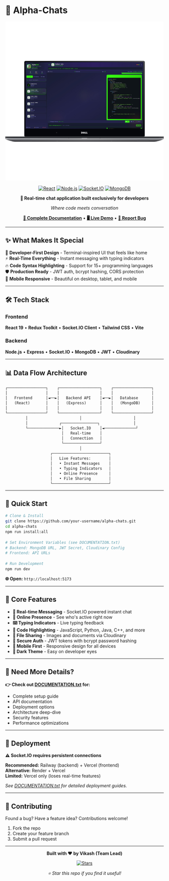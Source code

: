 # 💬 Alpha-Chats

<div align="center">

![Alpha-Chats Logo](./gitHubAssests/Chat.png)

[![React](https://img.shields.io/badge/React-19.1.0-61dafb.svg)](https://reactjs.org/)
[![Node.js](https://img.shields.io/badge/Node.js-18+-green.svg)](https://nodejs.org/)
[![Socket.IO](https://img.shields.io/badge/Socket.IO-4.8.1-black.svg)](https://socket.io/)
[![MongoDB](https://img.shields.io/badge/MongoDB-Latest-green.svg)](https://mongodb.com/)

**🚀 Real-time chat application built exclusively for developers**

*Where code meets conversation*

[**📖 Complete Documentation**](./DOCUMENTATION.txt) • [**🖥️ Live Demo**](#) • [**🐛 Report Bug**](#)

</div>

---

## ✨ What Makes It Special

🎯 **Developer-First Design** - Terminal-inspired UI that feels like home  
⚡ **Real-Time Everything** - Instant messaging with typing indicators  
🔥 **Code Syntax Highlighting** - Support for 15+ programming languages  
🛡️ **Production Ready** - JWT auth, bcrypt hashing, CORS protection  
📱 **Mobile Responsive** - Beautiful on desktop, tablet, and mobile  

---

## 🛠️ Tech Stack

### Frontend
**React 19** • **Redux Toolkit** • **Socket.IO Client** • **Tailwind CSS** • **Vite**

### Backend  
**Node.js** • **Express** • **Socket.IO** • **MongoDB** • **JWT** • **Cloudinary**

---

## 📊 Data Flow Architecture

```
┌─────────────────┐    ┌──────────────────┐    ┌─────────────────┐
│                 │    │                  │    │                 │
│   Frontend      │◄──►│   Backend API    │◄──►│   Database      │
│   (React)       │    │   (Express)      │    │   (MongoDB)     │
│                 │    │                  │    │                 │
└─────────────────┘    └──────────────────┘    └─────────────────┘
         │                       │                       │
         │              ┌────────────────┐               │
         └──────────────►│   Socket.IO    │◄──────────────┘
                         │   Real-time    │
                         │   Connection   │
                         └────────────────┘
                                 │
                    ┌─────────────────────────┐
                    │   Live Features:        │
                    │   • Instant Messages    │
                    │   • Typing Indicators   │
                    │   • Online Presence     │
                    │   • File Sharing        │
                    └─────────────────────────┘
```

---

## 🚀 Quick Start

```bash
# Clone & Install
git clone https://github.com/your-username/alpha-chats.git
cd alpha-chats
npm run install:all

# Set Environment Variables (see DOCUMENTATION.txt)
# Backend: MongoDB URL, JWT Secret, Cloudinary Config
# Frontend: API URLs

# Run Development
npm run dev
```

**🌐 Open:** `http://localhost:5173`

---

## 🌟 Core Features

- **💬 Real-time Messaging** - Socket.IO powered instant chat
- **👥 Online Presence** - See who's active right now  
- **⌨️ Typing Indicators** - Live typing feedback
- **🎨 Code Highlighting** - JavaScript, Python, Java, C++, and more
- **📁 File Sharing** - Images and documents via Cloudinary
- **🔐 Secure Auth** - JWT tokens with bcrypt password hashing
- **📱 Mobile First** - Responsive design for all devices
- **🌙 Dark Theme** - Easy on developer eyes

---

## 📖 Need More Details?

**👉 Check out [DOCUMENTATION.txt](./DOCUMENTATION.txt) for:**
- Complete setup guide
- API documentation  
- Deployment options
- Architecture deep-dive
- Security features
- Performance optimizations

---

## 🚀 Deployment

**⚠️ Socket.IO requires persistent connections** 

**Recommended:** Railway (backend) + Vercel (frontend)  
**Alternative:** Render + Vercel  
**Limited:** Vercel only (loses real-time features)

*See [DOCUMENTATION.txt](https://github.com/vikashgupta16/Alpha-Chats/blob/main/Alpha-Chats%20Complete%20Documentation.txt) for detailed deployment guides.*

---

## 🤝 Contributing

Found a bug? Have a feature idea? Contributions welcome!

1. Fork the repo
2. Create your feature branch  
3. Submit a pull request

---

<div align="center">

**Built with ❤️ by Vikash (Team Lead)**

[![Stars](https://img.shields.io/github/stars/your-username/alpha-chats?style=social)](https://github.com/your-username/alpha-chats)

*⭐ Star this repo if you find it useful!*

</div>
